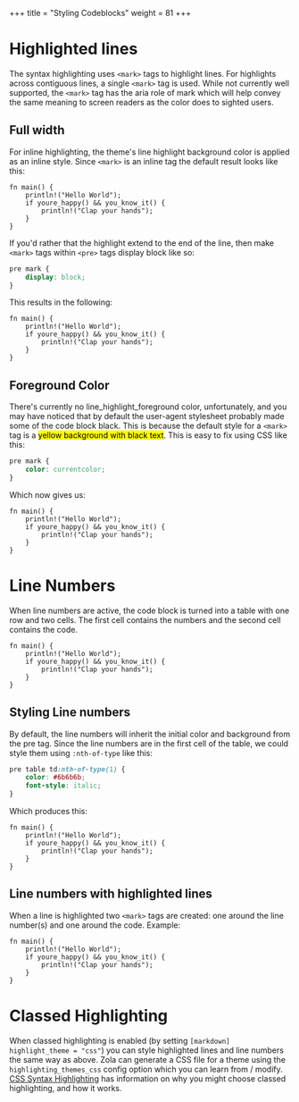 +++
title = "Styling Codeblocks"
weight = 81
+++
# Highlighted lines
The syntax highlighting uses `<mark>` tags to highlight lines.  For highlights across contiguous lines, a single `<mark>` tag is used.  While not currently well supported, the `<mark>` tag has the aria role of mark which will help convey the same meaning to screen readers as the color does to sighted users.

## Full width
For inline highlighting, the theme's line highlight background color is applied as an inline style. Since `<mark>` is an inline tag the default result looks like this:

<style>
.example-1 mark {
	display: inline !important;
	color: black;
}
.example-2 mark {
	display: block !important;
	color: black;
}
.example-3 mark {
	color: currentcolor;
}
.example-4 pre table td:nth-of-type(1) {
	color: #6b6b6b;
	font-style: italic;
}
.example-5 mark {
	display: block;
	color: currentcolor;
}
</style>

<div class="example-1">

```rust, hl_lines=3-5
fn main() {
	println!("Hello World");
	if youre_happy() && you_know_it() {
		println!("Clap your hands");
	}
}
```

</div>

If you'd rather that the highlight extend to the end of the line, then make `<mark>` tags within `<pre>` tags display block like so:

```css
pre mark {
	display: block;
}
```

This results in the following:

<div class="example-2">

```rust, hl_lines=3-5
fn main() {
	println!("Hello World");
	if youre_happy() && you_know_it() {
		println!("Clap your hands");
	}
}
```

</div>

## Foreground Color
There's currently no line_highlight_foreground color, unfortunately, and you may have noticed that by default the user-agent stylesheet probably made some of the code block black.  This is because the default style for a `<mark>` tag is a <mark>yellow background with black text</mark>.  This is easy to fix using CSS like this:

```css
pre mark {
	color: currentcolor;
}
```

Which now gives us:

<div class="example-3">

```rust, hl_lines=3-5
fn main() {
	println!("Hello World");
	if youre_happy() && you_know_it() {
		println!("Clap your hands");
	}
}
```

</div>

# Line Numbers
When line numbers are active, the code block is turned into a table with one row and two cells.  The first cell contains the numbers and the second cell contains the code.

```rust, linenos
fn main() {
	println!("Hello World");
	if youre_happy() && you_know_it() {
		println!("Clap your hands");
	}
}
```

## Styling Line numbers
By default, the line numbers will inherit the initial color and background from the pre tag.  Since the line numbers are in the first cell of the table, we could style them using `:nth-of-type` like this:

```css
pre table td:nth-of-type(1) {
	color: #6b6b6b;
	font-style: italic;
}
```

Which produces this:

<div class="example-4">

```rust, linenos
fn main() {
	println!("Hello World");
	if youre_happy() && you_know_it() {
		println!("Clap your hands");
	}
}
```

</div>

## Line numbers with highlighted lines
When a line is highlighted two `<mark>` tags are created: one around the line number(s) and one around the code.  Example:

<div class="example-5">

```rust, linenos, hl_lines=3-5
fn main() {
	println!("Hello World");
	if youre_happy() && you_know_it() {
		println!("Clap your hands");
	}
}
```

</div>

# Classed Highlighting
When classed highlighting is enabled (by setting `[markdown]` `highlight_theme = "css"`) you can style highlighted lines and line numbers the same way as above.  Zola can generate a CSS file for a theme using the `highlighting_themes_css` config option which you can learn from / modify.  [CSS Syntax Highlighting](@/documentation/content/css-syntax-highlighting.md) has information on why you might choose classed highlighting, and how it works.